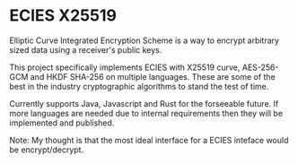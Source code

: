 # ECIES X25519

Elliptic Curve Integrated Encryption Scheme is a way to encrypt arbitrary sized data using a receiver's public keys.

This project specifically implements ECIES with X25519 curve, AES-256-GCM and HKDF SHA-256 on multiple languages. These are some of the best in the industry cryptographic algorithms to stand the test of time.

Currently supports Java, Javascript and Rust for the forseeable future. If more languages are needed due to internal requirements then they will be implemented and published.

Note: My thought is that the most ideal interface for a ECIES inteface would be encrypt/decrypt.